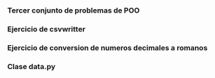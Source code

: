 ### Tercer conjunto de problemas de POO

### Ejercicio de csvwritter

### Ejercicio de conversion de numeros decimales a romanos

### Clase data.py